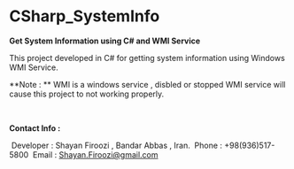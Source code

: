 # CSharp_SystemInfo

**Get System Information using C# and WMI Service**

This project developed in C# for getting system information using Windows WMI Service.

**Note : ** WMI is a windows service , disbled or stopped WMI service will cause this project to not working properly.



 
 

**Contact Info :**

 Developer : Shayan Firoozi , Bandar Abbas , Iran.
 Phone : +98(936)517-5800
 Email : Shayan.Firoozi@gmail.com
